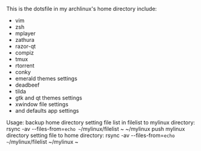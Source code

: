 This is the dotsfile in my archlinux's home directory include:
- vim
- zsh
- mplayer
- zathura
- razor-qt
- compiz
- tmux
- rtorrent
- conky
- emerald themes settings
- deadbeef
- tilda
- gtk and qt themes settings
- xwindow file settings
- and defaults app settings

Usage:
backup home directory setting file list in filelist to mylinux directory:
rsync -av --files-from=`echo ~`/mylinux/filelist ~ ~/mylinux
push mylinux directory setting file to home directory:
rsync -av --files-from=`echo ~`/mylinux/filelist ~/mylinux ~

